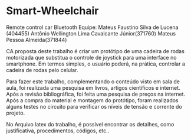 # Smart-Wheelchair


Remote control car Bluetooth
Equipe:
Mateus Faustino Silva de Lucena (404455)
Antônio Wellington Lima Cavalcante Júnior(371760)
Mateus Pessoa Almeida(371844)


CA proposta deste trabalho é criar um protótipo de uma cadeira de rodas motorizada que substitua o controle de joystick para uma interface no smartphone. Em termos simples, o usuário poderá, na prática, controlar a cadeira de rodas pelo celular.

Para fazer este trabalho, complementando o conteúdo visto em sala de aula, foi realizada uma pesquisa em livros, artigos científicos e internet. Após a revisão bibliográfica, foi feita uma pesquisa de preços na internet. Após a compra do material e montagem do protótipo, foram realizados alguns testes no circuito para verificar os níveis de tensão e corrente do projeto.

No Arquivo latex do trabalho, é possível encontrar os detalhes, como justificativa, procedimentos, códigos, etc..

